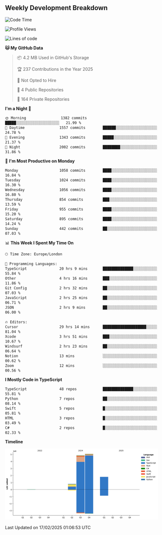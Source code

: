 


## Weekly Development Breakdown
<!--START_SECTION:waka-->
![Code Time](http://img.shields.io/badge/Code%20Time-1%2C964%20hrs%2043%20mins-blue)

![Profile Views](http://img.shields.io/badge/Profile%20Views-0-blue)

![Lines of code](https://img.shields.io/badge/From%20Hello%20World%20I%27ve%20Written-12.6%20million%20lines%20of%20code-blue)

**🐱 My GitHub Data** 

> 📦 4.2 MB Used in GitHub's Storage 
 > 
> 🏆 237 Contributions in the Year 2025
 > 
> 🚫 Not Opted to Hire
 > 
> 📜 4 Public Repositories 
 > 
> 🔑 164 Private Repositories 
 > 
**I'm a Night 🦉** 

```text
🌞 Morning                1382 commits        █████░░░░░░░░░░░░░░░░░░░░   21.99 % 
🌆 Daytime                1557 commits        ██████░░░░░░░░░░░░░░░░░░░   24.78 % 
🌃 Evening                1343 commits        █████░░░░░░░░░░░░░░░░░░░░   21.37 % 
🌙 Night                  2002 commits        ████████░░░░░░░░░░░░░░░░░   31.86 % 
```
📅 **I'm Most Productive on Monday** 

```text
Monday                   1058 commits        ████░░░░░░░░░░░░░░░░░░░░░   16.84 % 
Tuesday                  1024 commits        ████░░░░░░░░░░░░░░░░░░░░░   16.30 % 
Wednesday                1056 commits        ████░░░░░░░░░░░░░░░░░░░░░   16.80 % 
Thursday                 854 commits         ███░░░░░░░░░░░░░░░░░░░░░░   13.59 % 
Friday                   955 commits         ████░░░░░░░░░░░░░░░░░░░░░   15.20 % 
Saturday                 895 commits         ████░░░░░░░░░░░░░░░░░░░░░   14.24 % 
Sunday                   442 commits         ██░░░░░░░░░░░░░░░░░░░░░░░   07.03 % 
```


📊 **This Week I Spent My Time On** 

```text
🕑︎ Time Zone: Europe/London

💬 Programming Languages: 
TypeScript               20 hrs 9 mins       ██████████████░░░░░░░░░░░   55.84 % 
Other                    4 hrs 16 mins       ███░░░░░░░░░░░░░░░░░░░░░░   11.86 % 
Git Config               2 hrs 32 mins       ██░░░░░░░░░░░░░░░░░░░░░░░   07.03 % 
JavaScript               2 hrs 25 mins       ██░░░░░░░░░░░░░░░░░░░░░░░   06.71 % 
JSON                     2 hrs 9 mins        ██░░░░░░░░░░░░░░░░░░░░░░░   06.00 % 

🔥 Editors: 
Cursor                   29 hrs 14 mins      ████████████████████░░░░░   81.04 % 
Xcode                    3 hrs 51 mins       ███░░░░░░░░░░░░░░░░░░░░░░   10.67 % 
Windsurf                 2 hrs 23 mins       ██░░░░░░░░░░░░░░░░░░░░░░░   06.64 % 
Notion                   13 mins             ░░░░░░░░░░░░░░░░░░░░░░░░░   00.62 % 
Zoom                     12 mins             ░░░░░░░░░░░░░░░░░░░░░░░░░   00.56 % 
```

**I Mostly Code in TypeScript** 

```text
TypeScript               48 repos            ██████████████░░░░░░░░░░░   55.81 % 
Python                   7 repos             ██░░░░░░░░░░░░░░░░░░░░░░░   08.14 % 
Swift                    5 repos             █░░░░░░░░░░░░░░░░░░░░░░░░   05.81 % 
HTML                     3 repos             █░░░░░░░░░░░░░░░░░░░░░░░░   03.49 % 
C#                       2 repos             █░░░░░░░░░░░░░░░░░░░░░░░░   02.33 % 
```



**Timeline**

![Lines of Code chart](https://raw.githubusercontent.com/mars-arch/mars-arch/main/assets/bar_graph.png)


 Last Updated on 17/02/2025 01:06:53 UTC
<!--END_SECTION:waka-->
